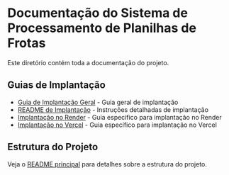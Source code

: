 # Documentação do Sistema de Processamento de Planilhas de Frotas

Este diretório contém toda a documentação do projeto.

## Guias de Implantação

- [Guia de Implantação Geral](./GUIA_IMPLANTACAO.md) - Guia geral de implantação
- [README de Implantação](./IMPLANTACAO_README.md) - Instruções detalhadas de implantação
- [Implantação no Render](./RENDER_DEPLOY.md) - Guia específico para implantação no Render
- [Implantação no Vercel](./VERCEL_DEPLOY.md) - Guia específico para implantação no Vercel

## Estrutura do Projeto

Veja o [README principal](../README.md) para detalhes sobre a estrutura do projeto.
